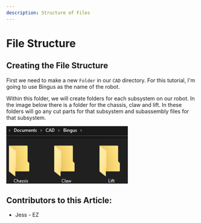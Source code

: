 ```yaml
---
description: Structure of Files
---
```


# File Structure

## Creating the File Structure

First we need to make a new `Folder` in our `CAD` directory.  For this tutorial, I'm going to use Bingus as the name of the robot.&#x20;

Within this folder, we will create folders for each subsystem on our robot.  In the image below there is a folder for the chassis, claw and lift.  In these folders will go any cut parts for that subsystem and subassembly files for that subsystem.&#x20;

![Folders for each Subassembly](<../../../.gitbook/assets/image (209).png>)



## Contributors to this Article:

* Jess - EZ

